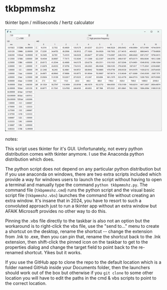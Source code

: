 # tkbpmmshz
tkinter bpm / milliseconds / hertz calculator

![screenshot](https://github.com/dustractor/tkbpmmshz/blob/main/Screenshot.png)

notes:

This script uses tkinter for it's GUI.  Unfortunately, not every python distribution comes with tkinter anymore. I use the Anaconda python distribution which does.

The python script does not depend on any particular python distribution but if you use anaconda on windows, there are two extra scripts included which provide a way for windows users to launch the script without having to open a terminal and manually type the command ``python tkbpmmshz.py``.  The command file (``tkbpmmshz.cmd``) runs the python script and the visual basic script file (``tkbpmmshz.vbs``) launches the command file without creating an extra window. It's insane that in 2024, you have to resort to such a convoluted approach just to run a tkinter app without an extra window but AFAIK Microsoft 
provides no other way to do this.

Pinning the .vbs file directly to the taskbar is also not an option but the workaround is to right-click the vbs file, use the "send to..." menu to create a shortcut on the desktop, rename the shortcut -- change the extension from .lnk to .exe, then you can pin that, rename the shortcut back to the .lnk extension, then shift-click the pinned icon on the taskbar to get to the properties dialog and change the target field to point back to the re-renamed shortcut. Yikes but it works.

If you use the GitHub app to clone the repo to the default location which is a folder named GitHub inside your Documents folder, then the launchers should work out of the box but otherwise if you ``git clone`` to some other location you will have to edit the paths in the cmd & vbs scripts to point to the correct location.
